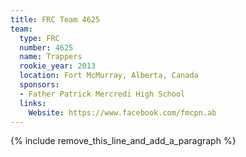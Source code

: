 ```yaml
---
title: FRC Team 4625
team:
  type: FRC
  number: 4625
  name: Trappers
  rookie_year: 2013
  location: Fort McMurray, Alberta, Canada
  sponsors:
  - Father Patrick Mercredi High School
  links:
    Website: https://www.facebook.com/fmcpn.ab
---
```


{% include remove_this_line_and_add_a_paragraph %}